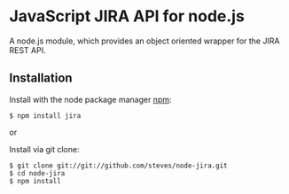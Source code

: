# JavaScript JIRA API for node.js

A node.js module, which provides an object oriented wrapper for the JIRA REST API.

## Installation

  Install with the node package manager [npm](http://npmjs.org):

    $ npm install jira

or

  Install via git clone:

    $ git clone git://git://github.com/steves/node-jira.git
    $ cd node-jira
    $ npm install